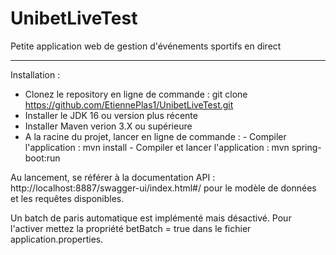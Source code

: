 # UnibetLiveTest
Petite application web de gestion d'événements sportifs en direct

-----

Installation : 

- Clonez le repository en ligne de commande : git clone https://github.com/EtiennePlas1/UnibetLiveTest.git
- Installer le JDK 16 ou version plus récente 
- Installer Maven verion 3.X ou supérieure
- A la racine du projet, lancer en ligne de commande :
      - Compiler l'application : mvn install
      - Compiler et lancer l'application : mvn spring-boot:run

Au lancement, se référer à la documentation API : http://localhost:8887/swagger-ui/index.html#/ pour le modèle de données et les requêtes disponibles.

Un batch de paris automatique est implémenté mais désactivé. Pour l'activer mettez la propriété betBatch = true dans le fichier application.properties.

